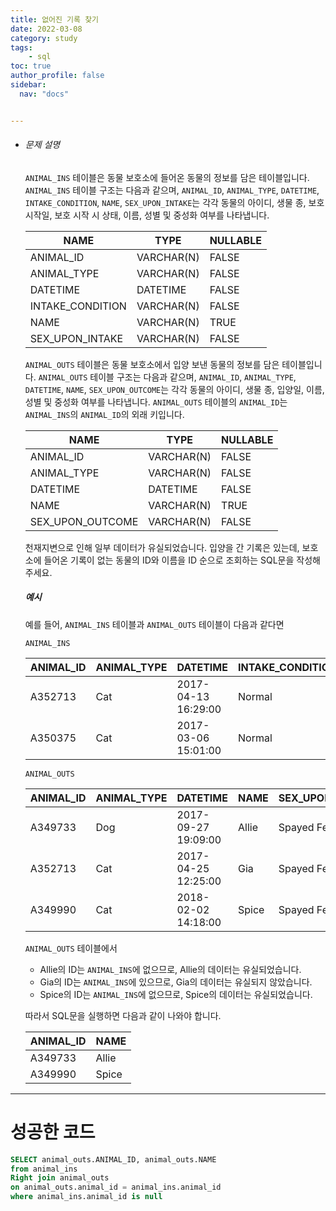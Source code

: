 ```yaml
---
title: 없어진 기록 찾기
date: 2022-03-08
category: study
tags:
    - sql
toc: true
author_profile: false
sidebar:
  nav: "docs"


---
```


- ###### 문제 설명

  `ANIMAL_INS` 테이블은 동물 보호소에 들어온 동물의 정보를 담은 테이블입니다. `ANIMAL_INS` 테이블 구조는 다음과 같으며, `ANIMAL_ID`, `ANIMAL_TYPE`, `DATETIME`, `INTAKE_CONDITION`, `NAME`, `SEX_UPON_INTAKE`는 각각 동물의 아이디, 생물 종, 보호 시작일, 보호 시작 시 상태, 이름, 성별 및 중성화 여부를 나타냅니다.
  
  | NAME             | TYPE       | NULLABLE |
  | ---------------- | ---------- | -------- |
  | ANIMAL_ID        | VARCHAR(N) | FALSE    |
  | ANIMAL_TYPE      | VARCHAR(N) | FALSE    |
  | DATETIME         | DATETIME   | FALSE    |
  | INTAKE_CONDITION | VARCHAR(N) | FALSE    |
  | NAME             | VARCHAR(N) | TRUE     |
  | SEX_UPON_INTAKE  | VARCHAR(N) | FALSE    |
  
  `ANIMAL_OUTS` 테이블은 동물 보호소에서 입양 보낸 동물의 정보를 담은 테이블입니다. `ANIMAL_OUTS` 테이블 구조는 다음과 같으며, `ANIMAL_ID`, `ANIMAL_TYPE`, `DATETIME`, `NAME`, `SEX_UPON_OUTCOME`는 각각 동물의 아이디, 생물 종, 입양일, 이름, 성별 및 중성화 여부를 나타냅니다. `ANIMAL_OUTS` 테이블의 `ANIMAL_ID`는 `ANIMAL_INS`의 `ANIMAL_ID`의 외래 키입니다.
  
  | NAME             | TYPE       | NULLABLE |
  | ---------------- | ---------- | -------- |
  | ANIMAL_ID        | VARCHAR(N) | FALSE    |
  | ANIMAL_TYPE      | VARCHAR(N) | FALSE    |
  | DATETIME         | DATETIME   | FALSE    |
  | NAME             | VARCHAR(N) | TRUE     |
  | SEX_UPON_OUTCOME | VARCHAR(N) | FALSE    |
  
  천재지변으로 인해 일부 데이터가 유실되었습니다. 입양을 간 기록은 있는데, 보호소에 들어온 기록이 없는 동물의 ID와 이름을 ID 순으로 조회하는 SQL문을 작성해주세요.
  
  ##### 예시
  
  예를 들어, `ANIMAL_INS` 테이블과 `ANIMAL_OUTS` 테이블이 다음과 같다면
  
  ```
  ANIMAL_INS
  ```
  
  | ANIMAL_ID | ANIMAL_TYPE | DATETIME            | INTAKE_CONDITION | NAME | SEX_UPON_INTAKE |
  | --------- | ----------- | ------------------- | ---------------- | ---- | --------------- |
  | A352713   | Cat         | 2017-04-13 16:29:00 | Normal           | Gia  | Spayed Female   |
  | A350375   | Cat         | 2017-03-06 15:01:00 | Normal           | Meo  | Neutered Male   |
  
  ```
  ANIMAL_OUTS
  ```
  
  | ANIMAL_ID | ANIMAL_TYPE | DATETIME            | NAME  | SEX_UPON_OUTCOME |
  | --------- | ----------- | ------------------- | ----- | ---------------- |
  | A349733   | Dog         | 2017-09-27 19:09:00 | Allie | Spayed Female    |
  | A352713   | Cat         | 2017-04-25 12:25:00 | Gia   | Spayed Female    |
  | A349990   | Cat         | 2018-02-02 14:18:00 | Spice | Spayed Female    |
  
  `ANIMAL_OUTS` 테이블에서
  
  - Allie의 ID는 `ANIMAL_INS`에 없으므로, Allie의 데이터는 유실되었습니다.
  - Gia의 ID는 `ANIMAL_INS`에 있으므로, Gia의 데이터는 유실되지 않았습니다.
  - Spice의 ID는 `ANIMAL_INS`에 없으므로, Spice의 데이터는 유실되었습니다.
  
  따라서 SQL문을 실행하면 다음과 같이 나와야 합니다.
  
  | ANIMAL_ID | NAME  |
  | --------- | ----- |
  | A349733   | Allie |
  | A349990   | Spice |

------

# 성공한 코드

```sql
SELECT animal_outs.ANIMAL_ID, animal_outs.NAME
from animal_ins
Right join animal_outs
on animal_outs.animal_id = animal_ins.animal_id
where animal_ins.animal_id is null
```

